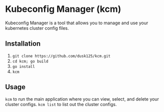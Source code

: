 # Kubeconfig Manager (kcm)
Kubeconfig Manager is a tool that allows you to manage and use your kubernetes cluster config files.

## Installation
  1. `git clone https://github.com/dusk125/kcm.git`
  2. `cd kcm; go build`
  3. `go install`
  4. `kcm`

## Usage
`kcm` to run the main application where you can view, select, and delete your cluster configs.
`kcm list` to list out the cluster configs.
